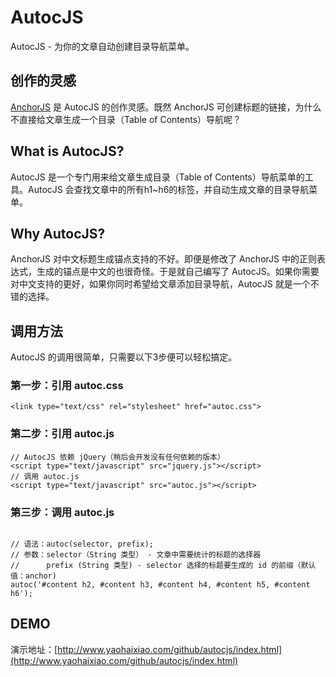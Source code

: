# AutocJS
AutocJS - 为你的文章自动创建目录导航菜单。

## 创作的灵感
[AnchorJS](http://bryanbraun.github.io/anchorjs/) 是 AutocJS 的创作灵感。既然 AnchorJS 可创建标题的链接，为什么不直接给文章生成一个目录（Table of Contents）导航呢？

## What is AutocJS?
AutocJS 是一个专门用来给文章生成目录（Table of Contents）导航菜单的工具。AutocJS 会查找文章中的所有h1~h6的标签，并自动生成文章的目录导航菜单。

## Why AutocJS?
AnchorJS 对中文标题生成锚点支持的不好。即便是修改了 AnchorJS 中的正则表达式，生成的锚点是中文的也很奇怪。于是就自己编写了 AutocJS。如果你需要对中文支持的更好，如果你同时希望给文章添加目录导航，AutocJS 就是一个不错的选择。

## 调用方法
AutocJS 的调用很简单，只需要以下3步便可以轻松搞定。

### 第一步：引用 autoc.css
<pre class="code"><code>&lt;link type="text/css" rel="stylesheet" href="autoc.css"&gt;</code></pre>

### 第二步：引用 autoc.js
<pre class="code"><code>// AutocJS 依赖 jQuery（稍后会开发没有任何依赖的版本）
&lt;script type="text/javascript" src="jquery.js"&gt;&lt;/script&gt;
// 调用 autoc.js
&lt;script type="text/javascript" src="autoc.js"&gt;&lt;/script&gt;</code></pre>

### 第三步：调用 autoc.js
<pre class="code"><code>
// 语法：autoc(selector, prefix);
// 参数：selector（String 类型） - 文章中需要统计的标题的选择器
//      prefix (String 类型) - selector 选择的标题要生成的 id 的前缀（默认值：anchor)
autoc('#content h2, #content h3, #content h4, #content h5, #content h6');</code></pre>

## DEMO
演示地址：[http://www.yaohaixiao.com/github/autocjs/index.html](http://www.yaohaixiao.com/github/autocjs/index.html)
